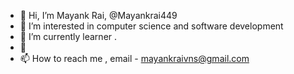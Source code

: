 - 👋 Hi, I’m Mayank Rai, @Mayankrai449
- 👀 I’m interested in computer science and software development 
- 🌱 I’m currently learner .
- 💞️
- 📫 How to reach me , email - mayankraivns@gmail.com

<!---
Mayankrai449/Mayankrai449 is a ✨ special ✨ repository because its `README.md` (this file) appears on your GitHub profile.
You can click the Preview link to take a look at your changes.
--->
